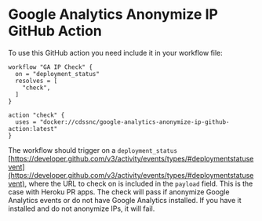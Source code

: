 # Google Analytics Anonymize IP GitHub Action

To use this GitHub action you need include it in your workflow file:

```
workflow "GA IP Check" {
  on = "deployment_status"
  resolves = [
    "check",
  ]
}

action "check" {
  uses = "docker://cdssnc/google-analytics-anonymize-ip-github-action:latest"
}
```

The workflow should trigger on a `deployment_status` [https://developer.github.com/v3/activity/events/types/#deploymentstatusevent](https://developer.github.com/v3/activity/events/types/#deploymentstatusevent), where the URL to check on is included in the `payload` field. This is the case with Heroku PR apps. The check will pass if anonymize Google Analytics events or do not have Google Analytics installed. If you have it installed and do not anonymize IPs, it will fail.
